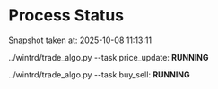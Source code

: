 # Process Status

Snapshot taken at: 2025-10-08 11:13:11

../wintrd/trade_algo.py --task price_update: **RUNNING**

../wintrd/trade_algo.py --task buy_sell: **RUNNING**


